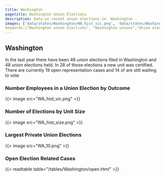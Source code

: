 ```yaml
---
title: Washington
pagetitle: Washington Union Elections
description: Data on recent union elections in  Washington .
images: ['data/states/Washington/WA_hist_vic.png', 'data/states/Washington/WA_hist_size.png', 'data/states/Washington/WA_10.png']
keywords:["Washington union elections", "Washington unions","Union elections"]
---
```

##  Washington

In the last year there have been 46 union elections filed in Washington and 48 union elections held. In 28 of those elections a new unit was certified. There are currently 19 open representation cases and 14 of are still waiting to vote

### Number Employees in a Union Election by Outcome
{{< image src="WA_hist_vic.png" >}}

### Number of Elections by Unit Size
{{< image src="WA_hist_size.png" >}}

### Largest Private Union Elections
{{< image src="WA_10.png" >}}

### Open Election Related Cases
{{< readtable table="/tables/Washington/open.html" >}}

